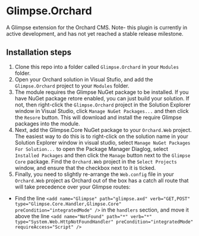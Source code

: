 Glimpse.Orchard
===============

A Glimpse extension for the Orchard CMS. Note- this plugin is currently in active development, and has not yet reached a stable release milestone.

## Installation steps 

1. Clone this repo into a folder called `Glimpse.Orchard` in your `Modules` folder.
2. Open your Orchard solution in Visual Stufio, and add the `Glimpse.Orchard` project to your `Modules` folder.
3. The module requires the Glimpse NuGet package to be installed. If you have NuGet package retore enabled, you can just build your solution. If not, then right-click the `Glimpse.Orchard` project in the Solution Explorer window in Visual Studio, click `Manage NuGet Packages...` and then click the `Resore` button. This will download and install the require Glimpse packages into the module.
4. Next, add the Glimpse.Core NuGet package to your `Orchard.Web` project. The easiest way to do this is to right-click on the solution name in your Solution Explorer window in visual studio, select `Manage NuGet Packages For Solution...` to open the Package Manager Diaglog, select `Installed Packages` and then click the `Manage` button next to the `Glimpse Core` package. Find the `Orchard.Web` project in the `Select Projects` window, and ensure that the checkbox next to it is ticked.
5. Finally, you need to slightly re-arrange the `Web.config` file in your `Orchard.Web` project as Orchard out of the box has a catch all route that will take precedence over your Glimpse routes:
  * Find the line `<add name="Glimpse" path="glimpse.axd" verb="GET,POST" type="Glimpse.Core.Handler,Glimpse.Core" preCondition="integratedMode" />` in the `handlers` section, and move it above the line `<add name="NotFound" path="*" verb="*" type="System.Web.HttpNotFoundHandler" preCondition="integratedMode" requireAccess="Script" />`
